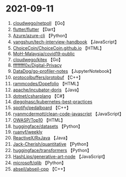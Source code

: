 # 2021-09-11

1. [cloudwego/netpoll](https://github.com/cloudwego/netpoll) 【Go】
2. [flutter/flutter](https://github.com/flutter/flutter) 【Dart】
3. [Azure/azure-cli](https://github.com/Azure/azure-cli) 【Python】
4. [yangshun/tech-interview-handbook](https://github.com/yangshun/tech-interview-handbook) 【JavaScript】
5. [ChoiceCoin/ChoiceCoin.github.io](https://github.com/ChoiceCoin/ChoiceCoin.github.io) 【HTML】
6. [MoH-Malaysia/covid19-public](https://github.com/MoH-Malaysia/covid19-public) 
7. [cloudwego/kitex](https://github.com/cloudwego/kitex) 【Go】
8. [ffffffff0x/Digital-Privacy](https://github.com/ffffffff0x/Digital-Privacy) 
9. [DataDog/go-profiler-notes](https://github.com/DataDog/go-profiler-notes) 【JupyterNotebook】
10. [protocolbuffers/protobuf](https://github.com/protocolbuffers/protobuf) 【C++】
11. [rammcodes/Dopefolio](https://github.com/rammcodes/Dopefolio) 【HTML】
12. [apache/incubator-doris](https://github.com/apache/incubator-doris) 【Java】
13. [dotnet/csharplang](https://github.com/dotnet/csharplang) 【C#】
14. [diegolnasc/kubernetes-best-practices](https://github.com/diegolnasc/kubernetes-best-practices) 
15. [spotify/pedalboard](https://github.com/spotify/pedalboard) 【C++】
16. [ryanmcdermott/clean-code-javascript](https://github.com/ryanmcdermott/clean-code-javascript) 【JavaScript】
17. [OWASP/Top10](https://github.com/OWASP/Top10) 【HTML】
18. [huggingface/datasets](https://github.com/huggingface/datasets) 【Python】
19. [ruanyf/weekly](https://github.com/ruanyf/weekly) 
20. [ReactiveX/RxJava](https://github.com/ReactiveX/RxJava) 【Java】
21. [Jack-Cherish/quantitative](https://github.com/Jack-Cherish/quantitative) 【Python】
22. [huggingface/transformers](https://github.com/huggingface/transformers) 【Python】
23. [HashLips/generative-art-node](https://github.com/HashLips/generative-art-node) 【JavaScript】
24. [microsoft/qlib](https://github.com/microsoft/qlib) 【Python】
25. [abseil/abseil-cpp](https://github.com/abseil/abseil-cpp) 【C++】
